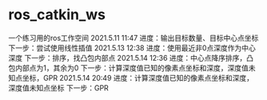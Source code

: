 # ros_catkin_ws
一个练习用的ros工作空间
2021.5.11 11:47 进度：输出目标数量、目标中心点坐标
                下一步：尝试使用线性插值
2021.5.13 12:38 进度：使用最近非0点深度作为中心深度
                下一步：排序，找凸包内部点
2021.5.14 12:36 进度：中心点降序排序，凸包内部点为1，其余为0
                下一步：计算深度值已知的像素点坐标和深度，深度值未知点坐标，GPR
2021.5.14 20:49 进度：计算深度值已知的像素点坐标和深度，深度值未知点坐标
                下一步：GPR
